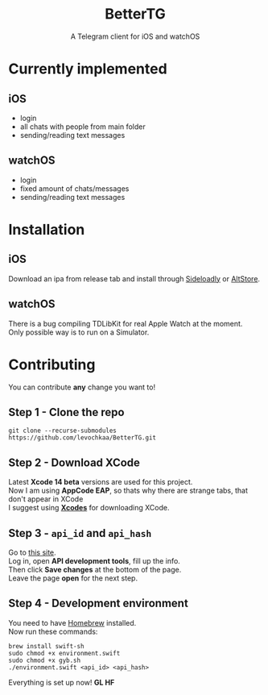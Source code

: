 <h1 align="center">BetterTG</h1>
<p align="center">
A Telegram client for iOS and watchOS
</p>

# Currently implemented
## iOS
- login
- all chats with people from main folder
- sending/reading text messages
## watchOS
- login
- fixed amount of chats/messages
- sending/reading text messages

# Installation
## iOS
Download an ipa from release tab and install through [Sideloadly](https://altstore.io) or [AltStore](https://altstore.io).
## watchOS
There is a bug compiling TDLibKit for real Apple Watch at the moment.\
Only possible way is to run on a Simulator.

# Contributing
You can contribute **any** change you want to!
## Step 1 - Clone the repo
```shell
git clone --recurse-submodules https://github.com/levochkaa/BetterTG.git
```
## Step 2 - Download XCode
Latest **Xcode 14 beta** versions are used for this project.\
Now I am using **AppCode EAP**, so thats why there are strange tabs, that don't appear in XCode\
I suggest using [**Xcodes**](https://github.com/RobotsAndPencils/XcodesApp) for downloading XCode.
## Step 3 - `api_id` and `api_hash`
Go to [this site](https://my.telegram.org/).\
Log in, open **API development tools**, fill up the info.\
Then click **Save changes**
at the bottom of the page. \
Leave the page **open** for the next step.
## Step 4 - Development environment
You need to have [Homebrew](https://brew.sh) installed. \
Now run these commands:
```shell
brew install swift-sh
sudo chmod +x environment.swift
sudo chmod +x gyb.sh
./environment.swift <api_id> <api_hash>
```
Everything is set up now! **GL HF**
